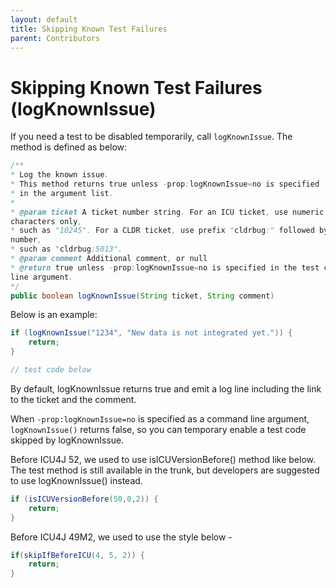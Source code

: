```yaml
---
layout: default
title: Skipping Known Test Failures
parent: Contributors
---
```


<!--
© 2016 and later: Unicode, Inc. and others.
License & terms of use: http://www.unicode.org/copyright.html
-->

# Skipping Known Test Failures (logKnownIssue)

If you need a test to be disabled temporarily, call `logKnownIssue`. The method
is defined as below:

```java
/**
* Log the known issue.
* This method returns true unless -prop:logKnownIssue=no is specified
* in the argument list.
*
* @param ticket A ticket number string. For an ICU ticket, use numeric
characters only,
* such as "10245". For a CLDR ticket, use prefix "cldrbug:" followed by ticket
number,
* such as "cldrbug:5013".
* @param comment Additional comment, or null
* @return true unless -prop:logKnownIssue=no is specified in the test command
line argument.
*/
public boolean logKnownIssue(String ticket, String comment)
```

Below is an example:

```java
if (logKnownIssue("1234", "New data is not integrated yet.")) {
    return;
}

// test code below
```

By default, logKnownIssue returns true and emit a log line including the link to
the ticket and the comment.

When `-prop:logKnownIssue=no` is specified as a command line argument,
`logKnownIssue()` returns false, so you can temporary enable a test code skipped
by logKnownIssue.

Before ICU4J 52, we used to use isICUVersionBefore() method like below. The test
method is still available in the trunk, but developers are suggested to use
logKnownIssue() instead.

```java
if (isICUVersionBefore(50,0,2)) {
    return;
}
```

Before ICU4J 49M2, we used to use the style below -

```java
if(skipIfBeforeICU(4, 5, 2)) {
    return;
}
```

